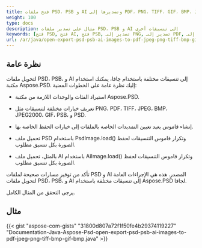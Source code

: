 ```yaml
---
title: فتح ملفات PSD، PSB و AI وتصديرها إلى PDF، PNG، TIFF، GIF، BMP، JPEG
weight: 100
type: docs
description: مثال على تصدير ملفات PSD، PSB و AI إلى تنسيقات أخرى
keywords: [فتح PSD, فتح AI, فتح PSB, تصدير إلى PNG, تصدير إلى PDF, تصدير إلى JPEG, تصدير إلى TIFF, واجهة برمجة التطبيقات لـ PSD, جافا, نموذج الكود]
url: /ar/java/open-export-psd-psb-ai-images-to-pdf-jpeg-png-tiff-bmp-gif-bmp/
---
```


## **نظرة عامة**
لتحويل ملفات PSD، PSB، و AI إلى تنسيقات مختلفة باستخدام جافا، يمكنك استخدام مكتبة Aspose.PSD. إليك نظرة عامة على الخطوات المعنية:

- استيراد الفئات والوحدات اللازمة من مكتبة Aspose.PSD.

- تعريف خيارات مختلفة لتنسيقات مثل PNG، PDF، TIFF، JPEG، BMP، JPEG2000، GIF، PSB، و PSD.

- إنشاء قاموس يعيد تعيين التمديدات الخاصة بالملفات إلى خيارات الحفظ الخاصة بها.

- تحميل ملف PSD باستخدام PsdImage.load() وتكرار قاموس التنسيقات لحفظ الصورة بكل تنسيق مطلوب.

- بالمثل، تحميل ملف AI باستخدام AiImage.load() وتكرار قاموس التنسيقات لحفظ الصورة بكل تنسيق مطلوب.

تأكد من توفير مسارات صحيحة لملفات PSD و AI المصدر.
هذه هي الإجراءات العامة لتحويل ملفات PSD، PSB، و AI إلى تنسيقات مختلفة باستخدام Aspose.PSD لجافا.

يرجى التحقق من المثال الكامل.

## **مثال**
{{< gist "aspose-com-gists" "31800d807a72f1f50fe4b29374119227" "Documentation-Java-Aspose-Psd-open-export-psd-psb-ai-images-to-pdf-jpeg-png-tiff-bmp-gif-bmp.java" >}}